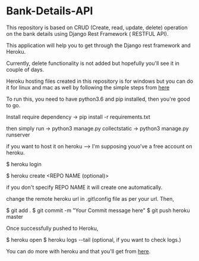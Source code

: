 # Bank-Details-API
This repository is based on CRUD (Create, read, update, delete) operation on the bank details using Django Rest Framework ( RESTFUL API).

This application will help you to get through the Django rest framework and Heroku.

Currently, delete functionality is not added but hopefully you'll see it in couple of days.

Heroku hosting files created in this repository is for windows but you can do it for linux and mac as well by following the simple steps from <a href="https://devcenter.heroku.com/articles/getting-started-with-python">here</a>

To run this, you need to have python3.6 and pip installed, then you're good to go.

Install require dependency -> pip install -r requirements.txt


then simply run   -> python3 manage.py collectstatic
                  -> python3 manage.py runserver 

if you want to host it on heroku --> I'm supposing youo've a free account on heroku.

$ heroku login

$ heroku create <REPO NAME (optional)>

if you don't specify REPO NAME it will create one automatically.

change the remote heroku url in .git\config file as per your url. Then,

$ git add .
$ git commit -m "Your Commit message here"
$ git push heroku master

Once successfully pushed to Heroku,

$ heroku open
$ heroku logs --tail  (optional, if you want to check logs.)

You can do more with heroku and that you'll get from <a href="https://devcenter.heroku.com/articles/getting-started-with-python#define-a-procfile">here</a>.

